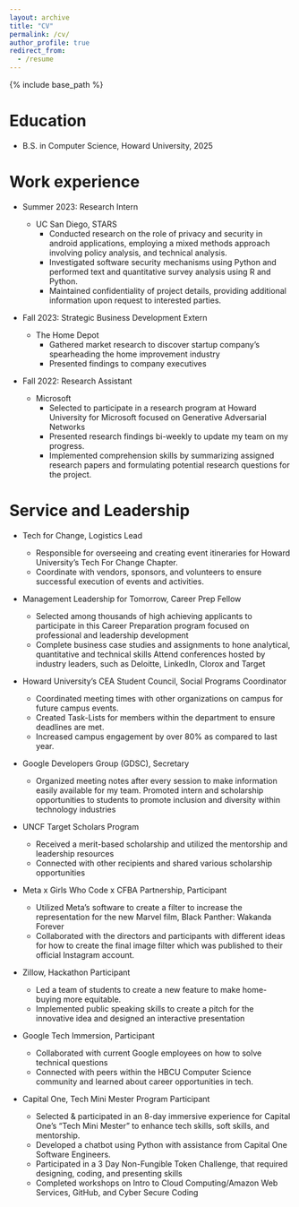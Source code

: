 ```yaml
---
layout: archive
title: "CV"
permalink: /cv/
author_profile: true
redirect_from:
  - /resume
---
```


{% include base_path %}

Education
======
* B.S. in Computer Science, Howard University, 2025

Work experience
======
* Summer 2023: Research Intern
  * UC San Diego, STARS
    * Conducted research on the role of privacy and security in android applications, employing a mixed methods approach involving policy analysis, and technical analysis.
    * Investigated software security mechanisms using Python and performed text and quantitative survey analysis using R and Python.
    * Maintained confidentiality of project details, providing additional information upon request to interested parties.

* Fall 2023: Strategic Business Development Extern
  * The Home Depot
    * Gathered market research to discover startup company’s spearheading the home improvement industry
    * Presented findings to company executives

* Fall 2022: Research Assistant
  * Microsoft
    * Selected to participate in a research program at Howard University for Microsoft focused on Generative Adversarial Networks
    * Presented research findings bi-weekly to update my team on my progress.
    * Implemented comprehension skills by summarizing assigned research papers and formulating potential research questions for the project.

  
<!-- Skills
======
* Skill 1
* Skill 2
  * Sub-skill 2.1
  * Sub-skill 2.2
  * Sub-skill 2.3
* Skill 3 -->

<!-- Publications
======
  <ul>{% for post in site.publications %}
    {% include archive-single-cv.html %}
  {% endfor %}</ul>
  
Talks
======
  <ul>{% for post in site.talks %}
    {% include archive-single-talk-cv.html %}
  {% endfor %}</ul>
  
Teaching
======
  <ul>{% for post in site.teaching %}
    {% include archive-single-cv.html %}
  {% endfor %}</ul> -->
  
Service and Leadership
======
* Tech for Change, Logistics Lead
  * Responsible for overseeing and creating event itineraries for Howard University’s Tech For Change Chapter.
  * Coordinate with vendors, sponsors, and volunteers to ensure successful execution of events and activities.

* Management Leadership for Tomorrow, Career Prep Fellow
  * Selected among thousands of high achieving applicants to participate in this Career Preparation program focused on professional and leadership development
  * Complete business case studies and assignments to hone analytical, quantitative and technical skills
  Attend conferences hosted by industry leaders, such as Deloitte, LinkedIn, Clorox and Target

* Howard University’s CEA Student Council, Social Programs Coordinator 
  * Coordinated meeting times with other organizations on campus for future campus events.
  * Created Task-Lists for members within the department to ensure deadlines are met.
  * Increased campus engagement by over 80% as compared to last year.

* Google Developers Group (GDSC), Secretary
  * Organized meeting notes after every session to make information easily available for my team.
  Promoted intern and scholarship opportunities to students to promote inclusion and diversity within technology industries

* UNCF Target Scholars Program
  * Received a merit-based scholarship and utilized the mentorship and leadership resources
  * Connected with other recipients and shared various scholarship opportunities

* Meta x Girls Who Code x CFBA Partnership, Participant
  * Utilized Meta’s software to create a filter to increase the representation for the new Marvel film, Black Panther: Wakanda Forever
  * Collaborated with the directors and participants with different ideas for how to create the final image filter which was published to their official Instagram account.

* Zillow, Hackathon Participant
  * Led a team of students to create a new feature to make home-buying more equitable.
  * Implemented public speaking skills to create a pitch for the innovative idea and designed an interactive presentation

* Google Tech Immersion, Participant
  * Collaborated with current Google employees on how to solve technical questions
  * Connected with peers within the HBCU Computer Science community and learned about career opportunities in tech.

* Capital One, Tech Mini Mester Program Participant
  * Selected & participated in an 8-day immersive experience for Capital One’s “Tech Mini Mester” to enhance tech skills, soft skills, and mentorship. 
  * Developed a chatbot using Python with assistance from Capital One Software Engineers.
  * Participated in a 3 Day Non-Fungible Token Challenge, that required designing, coding, and presenting skills 
  * Completed workshops on Intro to Cloud Computing/Amazon Web Services, GitHub,  and Cyber Secure Coding

